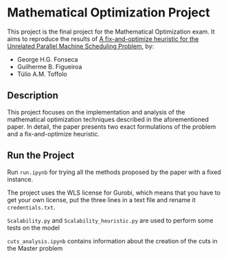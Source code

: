 # Mathematical Optimization Project

This project is the final project for the Mathematical Optimization exam. It aims to reproduce the results of [A fix-and-optimize heuristic for the Unrelated Parallel Machine Scheduling Problem](https://www.sciencedirect.com/science/article/pii/S0305054823003684?fr=RR-2&ref=pdf_download&rr=88a44f584c310e11), by:
- George H.G. Fonseca
- Guilherme B. Figueiroa 
- Túlio A.M. Toffolo

## Description

This project focuses on the implementation and analysis of the mathematical optimization techniques described in the aforementioned paper. In detail, the paper presents two exact formulations of the problem and a fix-and-optimize heuristic.

## Run the Project

Run `run.ipynb` for trying all the methods proposed by the paper with a fixed instance.

The project uses the WLS license for Gurobi, which means that you have to get your own license, put the three lines in a text file and rename it `credentials.txt`.

`Scalability.py` and `Scalability_heuristic.py` are used to perform some tests on the model

`cuts_analysis.ipynb` contains information about the creation of the cuts in the Master problem